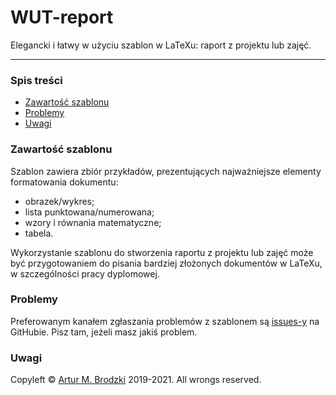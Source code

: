 # WUT-report

Elegancki i łatwy w użyciu szablon w LaTeXu: raport z projektu lub zajęć.

[ref:current-zip]: https://github.com/ArturB/WUT-report/archive/refs/heads/master.zip
[ref:raport-tex]: https://github.com/ArturB/WUT-report/blob/master/raport.tex
[ref:issues]: https://github.com/ArturB/WUT-report/issues

----
### Spis treści
* [Zawartość szablonu](#zawartosc-szablonu)
* [Problemy](#problemy)
* [Uwagi](#uwagi)

### Zawartość szablonu
Szablon zawiera zbiór przykładów, prezentujących najważniejsze elementy formatowania dokumentu:
- obrazek/wykres;
- lista punktowana/numerowana;
- wzory i równania matematyczne;
- tabela.

Wykorzystanie szablonu do stworzenia raportu z projektu lub zajęć może być przygotowaniem do pisania bardziej złożonych dokumentów w LaTeXu, w szczególności pracy dyplomowej.

### Problemy
Preferowanym kanałem zgłaszania problemów z szablonem są [issues-y][ref:issues] na GitHubie. Pisz tam, jeżeli masz jakiś problem.

### Uwagi
Copyleft © [Artur M. Brodzki](https://github.com/ArturB) 2019-2021. All wrongs reserved.
